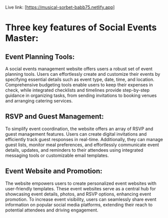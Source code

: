 Live link: [https://musical-sorbet-babb75.netlify.app]

# Three key features of Social Events Master:

## Event Planning Tools:
A social events management website offers users a robust set of event planning tools. Users can effortlessly create and customize their events by specifying essential details such as event type, date, time, and location. Comprehensive budgeting tools enable users to keep their expenses in check, while integrated checklists and timelines provide step-by-step guidance in organizing tasks, from sending invitations to booking venues and arranging catering services.

## RSVP and Guest Management:
To simplify event coordination, the website offers an array of RSVP and guest management features. Users can create digital invitations and efficiently track guest responses in real-time. Additionally, they can manage guest lists, monitor meal preferences, and effortlessly communicate event details, updates, and reminders to their attendees using integrated messaging tools or customizable email templates.

## Event Website and Promotion:
The website empowers users to create personalized event websites with user-friendly templates. These event websites serve as a central hub for showcasing event details, photos, and RSVP options, enhancing event promotion. To increase event visibility, users can seamlessly share event information on popular social media platforms, extending their reach to potential attendees and driving engagement.